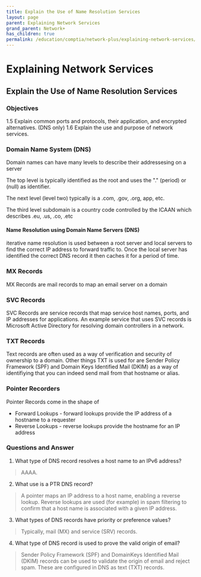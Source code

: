 ```yaml
---
title: Explain the Use of Name Resolution Services 
layout: page 
parent: Explaining Network Services 
grand_parent: Network+ 
has_children: true
permalink: /education/comptia/network-plus/explaining-network-services/Explain-the-Use-of-Name-Resolution-Services/
---
```


# Explaining Network Services

## Explain the Use of Name Resolution Services

### Objectives

1.5 Explain common ports and protocols, their application, and encrypted alternatives. (DNS only)
1.6 Explain the use and purpose of network services.

### Domain Name System (DNS)

Domain names can have many levels to describe their addressesing on a server

The top level is typically identified as the root and uses the "." (period) or (null) as identifier. 

The next level (level two) typically is a .com, .gov, .org, app, etc.

The third level subdomain is a country code controlled by the ICAAN which describes .eu, .us, .co, .etc

#### Name Resolution using Domain Name Servers (DNS)

iterative name resolution is used between a root server and local servers to find the correct IP address to forward traffic to. Once the local server has identified the correct DNS record it then caches it for a period of time.

### MX Records

MX Records are mail records to map an email server on a domain

### SVC Records

SVC Records are service records that map service host names, ports, and IP addresses for applications. An example service that uses SVC records is Microsoft Active Directory for resolving domain controllers in a network. 

### TXT Records

Text records are often used as a way of verification and security of ownership to a domain. Other things TXT is used for are Sender Policy Framework (SPF) and Domain Keys Identified Mail (DKIM) as a way of identifiying that you can indeed send mail from that hostname or alias.

### Pointer Recorders

Pointer Records come in the shape of

- Forward Lookups - forward lookups provide the IP address of a hostname to a requester
- Reverse Lookups - reverse lookups provide the hostname for an IP address

### Questions and Answer

1. What type of DNS record resolves a host name to an IPv6 address?

> AAAA.

2. What use is a PTR DNS record?

> A pointer maps an IP address to a host name, enabling a reverse lookup. Reverse lookups are used (for example) in spam filtering to confirm that a host name is associated with a given IP address.

3. What types of DNS records have priority or preference values?

> Typically, mail (MX) and service (SRV) records.

4. What type of DNS record is used to prove the valid origin of email?

> Sender Policy Framework (SPF) and DomainKeys Identified Mail (DKIM) records can be used to validate the origin of email and reject spam. These are configured in DNS as text (TXT) records.